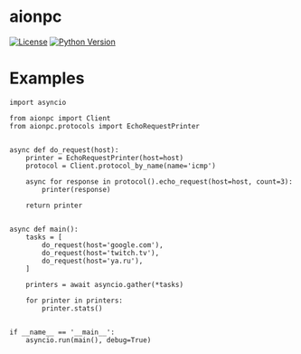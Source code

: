 # aionpc

[![License](https://img.shields.io/badge/License-Apache%202.0-blue.svg)](https://github.com/PrVrSs/aionpc/blob/master/LICENSE)
[![Python Version](https://img.shields.io/badge/python-3.8-blue)](https://www.python.org/)


# Examples

```python3
import asyncio

from aionpc import Client
from aionpc.protocols import EchoRequestPrinter


async def do_request(host):
    printer = EchoRequestPrinter(host=host)
    protocol = Client.protocol_by_name(name='icmp')

    async for response in protocol().echo_request(host=host, count=3):
        printer(response)

    return printer


async def main():
    tasks = [
        do_request(host='google.com'),
        do_request(host='twitch.tv'),
        do_request(host='ya.ru'),
    ]

    printers = await asyncio.gather(*tasks)

    for printer in printers:
        printer.stats()


if __name__ == '__main__':
    asyncio.run(main(), debug=True)
```
